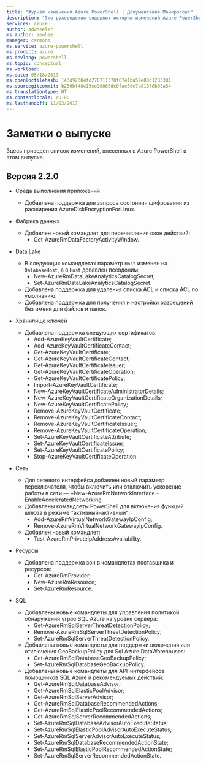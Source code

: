 ```yaml
---
title: "Журнал изменений Azure PowerShell | Документация Майкрософт"
description: "Это руководство содержит историю изменений Azure PowerShell, внесенных в новом выпуске."
services: azure
author: sdwheeler
ms.author: sewhee
manager: carmonm
ms.service: azure-powershell
ms.product: azure
ms.devlang: powershell
ms.topic: conceptual
ms.workload: 
ms.date: 05/18/2017
ms.openlocfilehash: 143d92384fd270711378f6741ba59e88c12833d1
ms.sourcegitcommit: b256bf48e15ee98865de0fae50e7b81878b03a54
ms.translationtype: HT
ms.contentlocale: ru-RU
ms.lasthandoff: 11/03/2017
---
```

# <a name="release-notes"></a>Заметки о выпуске

Здесь приведен список изменений, внесенных в Azure PowerShell в этом выпуске.

## <a name="version-220"></a>Версия 2.2.0
* Среда выполнения приложений
  - Добавлена поддержка для запроса состояния шифрования из расширения AzureDiskEncryptionForLinux.
* Фабрика данных
  - Добавлен новый командлет для перечисления окон действий:
    + Get-AzureRmDataFactoryActivityWindow.
* Data Lake
  - В следующих командлетах параметр `Host` изменен на `DatabaseHost`, а в `Host` добавлен псевдоним:
    + New-AzureRmDataLakeAnalyticsCatalogSecret;
    + Set-AzureRmDataLakeAnalyticsCatalogSecret.
  - Добавлена поддержка для удаления списка ACL и списка ACL по умолчанию.
  - Добавлена поддержка для получения и настройки разрешений без имени для файлов и папок.
* Хранилище ключей
  - Добавлена поддержка следующих сертификатов:
    + Add-AzureKeyVaultCertificate;
    + Add-AzureKeyVaultCertificateContact;
    + Get-AzureKeyVaultCertificate;
    + Get-AzureKeyVaultCertificateContact;
    + Get-AzureKeyVaultCertificateIssuer;
    + Get-AzureKeyVaultCertificateOperation;
    + Get-AzureKeyVaultCertificatePolicy;
    + Import-AzureKeyVaultCertificate;
    + New-AzureKeyVaultCertificateAdministratorDetails;
    + New-AzureKeyVaultCertificateOrganizationDetails;
    + New-AzureKeyVaultCertificatePolicy;
    + Remove-AzureKeyVaultCertificate;
    + Remove-AzureKeyVaultCertificateContact;
    + Remove-AzureKeyVaultCertificateIssuer;
    + Remove-AzureKeyVaultCertificateOperation;
    + Set-AzureKeyVaultCertificateAttribute;
    + Set-AzureKeyVaultCertificateIssuer;
    + Set-AzureKeyVaultCertificatePolicy;
    + Stop-AzureKeyVaultCertificateOperation.
* Сеть

  - Для сетевого интерфейса добавлен новый параметр переключателя, чтобы включить или отключить ускорение работы в сети — +New-AzureRmNetworkInterface -EnableAcceleratedNetworking.
  - Добавлены командлеты PowerShell для включения функций шлюза в режиме "активный-активный":
    + Add-AzureRmVirtualNetworkGatewayIpConfig;
    + Remove-AzureRmVirtualNetworkGatewayIpConfig.
  - Добавлен новый командлет:
    + Test-AzureRmPrivateIpAddressAvailability.
* Ресурсы
  - Добавлена поддержка зон в командлетах поставщика и ресурсов:
    + Get-AzureRmProvider;
    + New-AzureRmResource;
    + Set-AzureRmResource.
* SQL
  - Добавлены новые командлеты для управления политикой обнаружения угроз SQL Azure на уровне сервера:
    + Get-AzureRmSqlServerThreatDetectionPolicy;
    + Remove-AzureRmSqlServerThreatDetectionPolicy;
    + Set-AzureRmSqlServerThreatDetectionPolicy.
  - Добавлены новые командлеты для поддержки включения или отключения GeoBackupPolicy для Sql Azure DataWarehouses:
    + Get-AzureRmSqlDatabaseGeoBackupPolicy;
    + Set-AzureRmSqlDatabaseGeoBackupPolicy.
  - Добавлены новые командлеты для API-интерфейсов помощников SQL Azure и рекомендуемых действий:
    + Get-AzureRmSqlDatabaseAdvisor;
    + Get-AzureRmSqlElasticPoolAdvisor;
    + Get-AzureRmSqlServerAdvisor;
    + Get-AzureRmSqlDatabaseRecommendedActions;
    + Get-AzureRmSqlElasticPoolRecommendedActions;
    + Get-AzureRmSqlServerRecommendedActions;
    + Set-AzureRmSqlDatabaseAdvisorAutoExecuteStatus;
    + Set-AzureRmSqlElasticPoolAdvisorAutoExecuteStatus;
    + Set-AzureRmSqlServerAdvisorAutoExecuteStatus;
    + Set-AzureRmSqlDatabaseRecommendedActionState;
    + Set-AzureRmSqlElasticPoolRecommendedActionState;
    + Set-AzureRmSqlServerRecommendedActionState.
